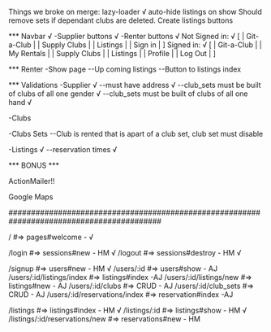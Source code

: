 Things we broke on merge:
  lazy-loader √
  auto-hide listings on show
  Should remove sets if dependant clubs are deleted.
  Create listings buttons 


*** Navbar √
-Supplier buttons √
-Renter buttons √
Not Signed in: √
[ | Git-a-Club |                            | Supply Clubs | | Listings | | Sign in | ]
Signed in: √
[ | Git-a-Club | | My Rentals | | Supply Clubs | | Listings | | Profile | | Log Out | ]

*** Renter
-Show page
--Up coming listings
--Button to listings index

*** Validations
-Supplier √
--must have address √
--club_sets must be built of clubs of all one gender √
--club_sets must be built of clubs of all one hand √

-Clubs

-Clubs Sets
--Club is rented that is apart of a club set, club set must disable

-Listings √
--reservation times √


*** BONUS ***

ActionMailer!!

Google Maps

##########################################################################################

/ #=> pages#welcome - √

/login #=> sessions#new - HM √
/logout #=> sessions#destroy - HM √

/signup #=> users#new - HM √
/users/:id #=> users#show - AJ
/users/:id/listings/index #=> listings#index -AJ
/users/:id/listings/new #=> listings#new - AJ
/users/:id/clubs #=> CRUD - AJ
/users/:id/club_sets #=> CRUD - AJ
/users/:id/reservations/index #=> reservation#index -AJ

/listings #=> listings#index - HM √
/listings/:id #=> listings#show - HM √
/listings/:id/reservations/new #=> reservations#new - HM
